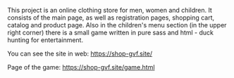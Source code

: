 
This project is an online clothing store for men, women and children. It consists of the main page, as well as registration pages, shopping cart, catalog and product page. Also in the children's menu section (in the upper right corner) there is a small game written in pure sass and html - duck hunting for entertainment.

You can see the site in web: https://shop-gvf.site/

Page of the game: https://shop-gvf.site/game.html











